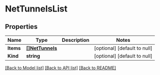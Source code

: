 # NetTunnelsList

## Properties
Name | Type | Description | Notes
------------ | ------------- | ------------- | -------------
**Items** | [**[]NetTunnels**](net_tunnels.md) |  | [optional] [default to null]
**Kind** | **string** |  | [optional] [default to null]

[[Back to Model list]](../README.md#documentation-for-models) [[Back to API list]](../README.md#documentation-for-api-endpoints) [[Back to README]](../README.md)


